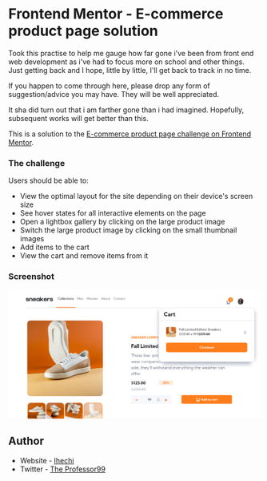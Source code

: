 # Frontend Mentor - E-commerce product page solution

Took this practise to help me gauge how far gone i've been from front end web development as i've had to focus more on school and other things. Just getting back and I hope, little by little, I'll get back to track in no time.

If you happen to come through here, please drop any form of suggestion/advice you may have. They will be well appreciated.

It sha did turn out that i am farther gone than i had imagined. Hopefully, subsequent works will get better than this. 

This is a solution to the [E-commerce product page challenge on Frontend Mentor](https://www.frontendmentor.io/challenges/ecommerce-product-page-UPsZ9MJp6).

### The challenge

Users should be able to:

- View the optimal layout for the site depending on their device's screen size
- See hover states for all interactive elements on the page
- Open a lightbox gallery by clicking on the large product image
- Switch the large product image by clicking on the small thumbnail images
- Add items to the cart
- View the cart and remove items from it

### Screenshot

![](./images/screenshot.png)

## Author

- Website - [Ihechi](https://ihechifestus9.web.app/)
- Twitter - [The Professor99](https://www.twitter.com/FestusIhechi)

